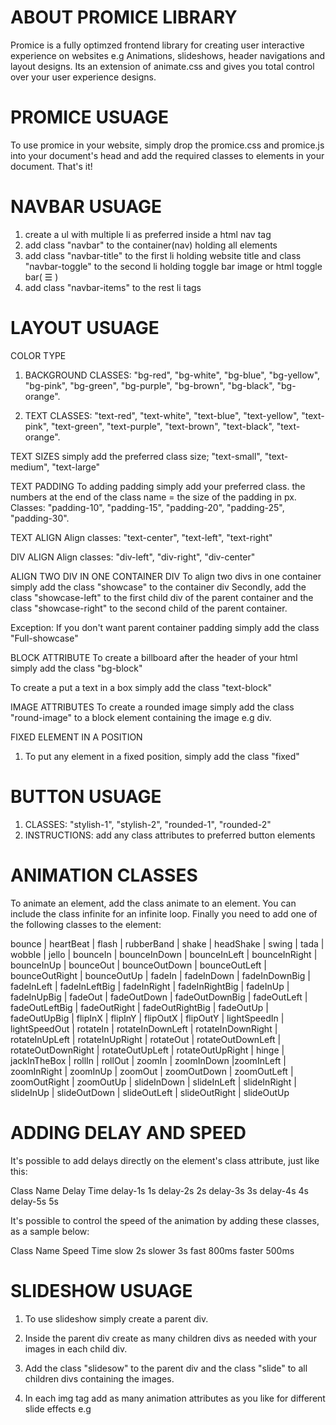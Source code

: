 
# ABOUT PROMICE LIBRARY
Promice is a fully optimzed frontend library for creating user interactive experience on websites e.g Animations, slideshows, header navigations and layout designs. Its an extension of animate.css and gives you total control over your user experience designs.


# PROMICE USUAGE
To use promice in your website, simply drop the promice.css and promice.js into your document's head and add the required classes to elements in your document. That's it! 



# NAVBAR USUAGE
  1. create a ul with multiple li as preferred inside a html nav tag
  2. add class "navbar" to the container(nav) holding all elements
  3. add class "navbar-title" to the first li holding website title and class "navbar-toggle" to the second li holding toggle bar image or html toggle bar( &#9776; )
  4. add class "navbar-items" to the rest li tags


# LAYOUT USUAGE
 COLOR TYPE
  1. BACKGROUND CLASSES: "bg-red", "bg-white", "bg-blue", "bg-yellow", "bg-pink", "bg-green", "bg-purple", "bg-brown", "bg-black", "bg-orange".

  2. TEXT CLASSES:  "text-red", "text-white", "text-blue", "text-yellow", "text-pink", "text-green", "text-purple", "text-brown", "text-black", "text-orange".

  TEXT SIZES
  simply add the preferred class size; "text-small", "text-medium", "text-large"

  TEXT PADDING
  To adding padding simply add your preferred class. the numbers at the end of the class name = the size of the padding in px.
  Classes: "padding-10", "padding-15", "padding-20", "padding-25", "padding-30".

  TEXT ALIGN
  Align classes: "text-center", "text-left", "text-right"

  DIV ALIGN
  Align classes: "div-left", "div-right", "div-center"

  ALIGN TWO DIV IN ONE CONTAINER DIV
  To align two divs in one container simply add the class "showcase" to the container div
  Secondly, add the class "showcase-left" to the first child div of the parent container and the class "showcase-right" to the second child of the parent container.

  Exception: If you don't want parent container padding simply add the class "Full-showcase"

  BLOCK ATTRIBUTE
  To create a billboard after the header of your html simply add the class "bg-block"

  To create a put a text in a box simply add the class "text-block"

  IMAGE ATTRIBUTES
  To create a rounded image simply add the class "round-image" to a block element containing the image e.g div.

  FIXED ELEMENT IN A POSITION
  1. To put any element in a fixed position, simply add the class "fixed"

#  BUTTON USUAGE
  1. CLASSES: "stylish-1", "stylish-2", "rounded-1", "rounded-2"
  2. INSTRUCTIONS: add any class attributes to preferred button elements

# ANIMATION CLASSES
To animate an element, add the class animate to an element. You can include the class infinite for an infinite loop. Finally you need to add one of the following classes to the element:

  bounce |	heartBeat	| flash	| rubberBand | shake |	headShake	| swing	| tada | wobble	| jello	| bounceIn | bounceInDown | bounceInLeft	| bounceInRight	| bounceInUp	| bounceOut | bounceOutDown	| bounceOutLeft | bounceOutRight	| bounceOutUp | fadeIn	| fadeInDown	| fadeInDownBig	| fadeInLeft | fadeInLeftBig	| fadeInRight	| fadeInRightBig	| fadeInUp | fadeInUpBig	| fadeOut	| fadeOutDown	| fadeOutDownBig | fadeOutLeft	| fadeOutLeftBig	| fadeOutRight	| fadeOutRightBig | fadeOutUp	| fadeOutUpBig	| flipInX	| flipInY | flipOutX	| flipOutY	| lightSpeedIn	| lightSpeedOut | rotateIn	| rotateInDownLeft	| rotateInDownRight	| rotateInUpLeft | rotateInUpRight	| rotateOut	| rotateOutDownLeft	| rotateOutDownRight | rotateOutUpLeft	| rotateOutUpRight	| hinge	| jackInTheBox | rollIn	| rollOut	| zoomIn	| zoomInDown |zoomInLeft	| zoomInRight	| zoomInUp	| zoomOut | zoomOutDown	| zoomOutLeft	| zoomOutRight	| zoomOutUp | slideInDown	| slideInLeft	| slideInRight	| slideInUp | slideOutDown	| slideOutLeft	| slideOutRight	| slideOutUp

#  ADDING DELAY AND SPEED
It's possible to add delays directly on the element's class attribute, just like this:

Class Name	Delay Time
delay-1s	    1s
delay-2s	    2s
delay-3s	    3s
delay-4s	    4s
delay-5s	    5s

It's possible to control the speed of the animation by adding these classes, as a sample below:

Class Name	Speed Time
slow	          2s
slower	        3s
fast	         800ms
faster	       500ms

# SLIDESHOW USUAGE
  1. To use slideshow simply create a parent div. 
  2. Inside the parent div create as many children divs as needed  with your images in each child div. 
  3. Add the class "slidesow" to the parent div and the class "slide" to all children divs containing the images.

  4. In each img tag add as many animation attributes as you like for different slide effects e.g
     

